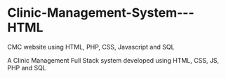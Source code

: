 # Clinic-Management-System---HTML
CMC website using HTML, PHP, CSS, Javascript and SQL

A Clinic Management Full Stack system developed using HTML, CSS, JS, PHP and SQL
